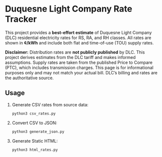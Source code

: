 # Duquesne Light Company Rate Tracker

This project provides a **best-effort estimate** of Duquesne Light Company (DLC) residential electricity rates for RS, RA, and RH classes. All rates are shown in **¢/kWh** and include both flat and time-of-use (TOU) supply rates.

**Disclaimer:** Distribution rates are **not publicly published** by DLC. This project derives estimates from the DLC tariff and makes informed assumptions. Supply rates are taken from the published Price to Compare (PTC), which includes transmission charges. This page is for informational purposes only and may not match your actual bill. DLC’s billing and rates are the authoritative source.


## Usage

1. Generate CSV rates from source data:
   ```bash
   python3 csv_rates.py
   ```
2. Convert CSV to JSON:
   ```bash
   python3 generate_json.py
   ```
3. Generate Static HTML:
   ```bash
   python3 html_rates.py
   ```
